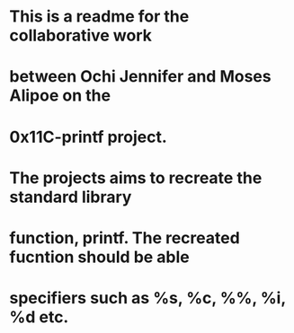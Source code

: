 # This is a readme for the collaborative work 
# between Ochi Jennifer and Moses Alipoe on the 
# 0x11C-printf project. 
# The projects aims to recreate the standard library 
# function, printf. The recreated fucntion should be able
# specifiers such as %s, %c, %%, %i, %d etc.
